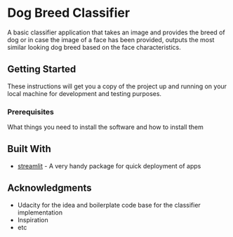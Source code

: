 # Dog Breed Classifier

A basic classifier application that takes an image and provides the breed of dog or in case the image of a face has been provided, outputs the most similar looking dog breed based on the face characteristics.

## Getting Started

These instructions will get you a copy of the project up and running on your local machine for development and testing purposes.

### Prerequisites

What things you need to install the software and how to install them

## Built With

* [streamlit](http://www.dropwizard.io/1.0.2/docs/) - A very handy package for quick deployment of apps

## Acknowledgments

* Udacity for the idea and boilerplate code base for the classifier implementation
* Inspiration
* etc

